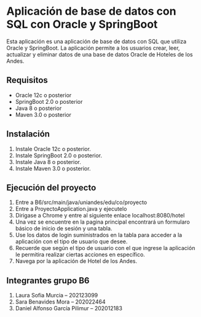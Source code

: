 # Aplicación de base de datos con SQL con Oracle y SpringBoot
Esta aplicación es una aplicación de base de datos con SQL que utiliza Oracle y SpringBoot. La aplicación permite a los usuarios crear, leer, actualizar y eliminar datos de una base de datos Oracle de Hoteles de los Andes.
## Requisitos
* Oracle 12c o posterior
* SpringBoot 2.0 o posterior
* Java 8 o posterior
* Maven 3.0 o posterior
## Instalación
1. Instale Oracle 12c o posterior.
2. Instale SpringBoot 2.0 o posterior.
3. Instale Java 8 o posterior.
4. Instale Maven 3.0 o posterior.
## Ejecución del proyecto
1. Entre a B6/src/main/java/uniandes/edu/co/proyecto
2. Entre a ProyectoApplication.java y ejecutelo
3. Dirigase a Chrome y entre al siguiente enlace localhost:8080/hotel
4. Una vez se encuentre en la pagina principal encontrará un formularo básico de inicio de sesión y una tabla.
5. Use los datos de login suministrados en la tabla para acceder a la aplicación con el tipo de usuario que desee.
6. Recuerde que según el tipo de usuario con el que ingrese la aplicación le permitira realizar ciertas acciones en específico.
7. Navega por la aplicación de Hotel de los Andes.
## Integrantes grupo B6
1. Laura Sofia Murcia – 202123099
2. Sara Benavides Mora – 202022464
3. Daniel Alfonso García Pilimur – 202012183

